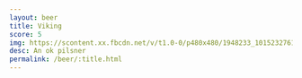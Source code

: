 ```yaml
---
layout: beer
title: Viking
score: 5
img: https://scontent.xx.fbcdn.net/v/t1.0-0/p480x480/1948233_10152327616743745_932399934_n.jpg?oh=bc8bd1e6a7f20be45e68408f59d06858&oe=5870CE88
desc: An ok pilsner
permalink: /beer/:title.html
---
```

